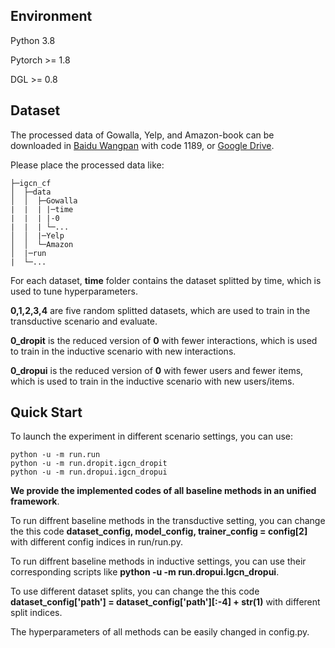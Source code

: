 
## Environment

Python 3.8

Pytorch >= 1.8

DGL >= 0.8

## Dataset

The processed data of Gowalla, Yelp, and Amazon-book can be downloaded in [Baidu Wangpan](https://pan.baidu.com/s/18VcjV_HLhf9FcKgr3-tusQ) with code 1189, or [Google Drive](https://drive.google.com/file/d/1BAN5MJXtRinHTypsszgpTMIJx2RaSj54/view?usp=sharing).

Please place the processed data like:

```
├─igcn_cf
│  ├─data
│  │  ├─Gowalla
|  |  | |─time
|  |  | |-0
|  |  | └─...
│  │  |─Yelp
│  │  └─Amazon
│  |─run
|  └─...
```

For each dataset, **time** folder contains the dataset splitted by time, which is used to tune hyperparameters. 

**0,1,2,3,4** are five random splitted datasets, which are used to train in the transductive scenario and evaluate. 

**0_dropit** is the reduced version of **0** with fewer interactions, which is used to train in the inductive scenario with new interactions.  

**0_dropui** is the reduced version of **0** with fewer users and fewer items, which is used to train in the inductive scenario with new users/items. 


## Quick Start

To launch the experiment in different scenario settings, you can use:

```
python -u -m run.run
python -u -m run.dropit.igcn_dropit
python -u -m run.dropui.igcn_dropui
```
**We provide the implemented codes of all baseline methods in an unified framework**.

To run diffrent baseline methods in the transductive setting, you can change the this code **dataset_config, model_config, trainer_config = config[2]** with different config indices in run/run.py.

To run diffrent baseline methods in inductive settings, you can use their corresponding scripts like **python -u -m run.dropui.lgcn_dropui**.

To use different dataset splits, you can change the this code **dataset_config['path'] = dataset_config['path'][:-4] + str(1)** with different split indices.

The hyperparameters of all methods can be easily changed in config.py.
